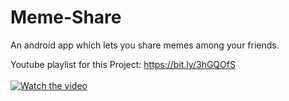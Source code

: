 # Meme-Share
An android app which lets you share memes among your friends.

Youtube playlist for this Project: https://bit.ly/3hGQOfS
</br>
</br>
[![Watch the video](https://img.youtube.com/vi/W3lgZuaIuqU/hqdefault.jpg)](https://youtu.be/W3lgZuaIuqU)
